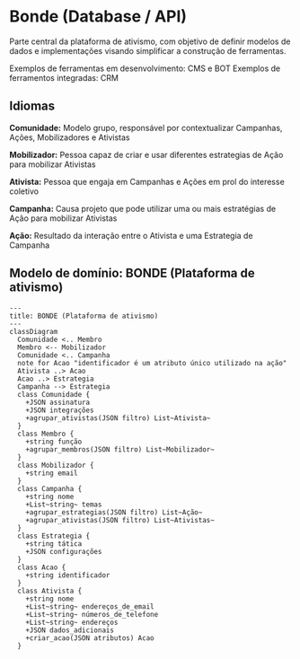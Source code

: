 # Bonde (Database / API)
Parte central da plataforma de ativismo, com objetivo de definir modelos de dados e implementações visando simplificar a construção de ferramentas.

Exemplos de ferramentas em desenvolvimento: CMS e BOT
Exemplos de ferramentos integradas: CRM

## Idiomas

**Comunidade:** Modelo grupo, responsável por contextualizar Campanhas, Ações, Mobilizadores e Ativistas

**Mobilizador:** Pessoa capaz de criar e usar diferentes estrategias de Ação para mobilizar Ativistas

**Ativista:** Pessoa que engaja em Campanhas e Ações em prol do interesse coletivo

**Campanha:** Causa projeto que pode utilizar uma ou mais estratégias de Ação para mobilizar Ativistas

**Ação:** Resultado da interação entre o Ativista e uma Estrategia de Campanha


## Modelo de domínio: BONDE (Plataforma de ativismo)

```mermaid
---
title: BONDE (Plataforma de ativismo)
---
classDiagram
  Comunidade <.. Membro
  Membro <-- Mobilizador
  Comunidade <.. Campanha
  note for Acao "identificador é um atributo único utilizado na ação"
  Ativista ..> Acao
  Acao ..> Estrategia
  Campanha --> Estrategia
  class Comunidade {
    +JSON assinatura
    +JSON integrações
    +agrupar_ativistas(JSON filtro) List~Ativista~
  }
  class Membro {
    +string função
    +agrupar_membros(JSON filtro) List~Mobilizador~
  }
  class Mobilizador {
    +string email
  }
  class Campanha {
    +string nome
    +List~string~ temas
    +agrupar_estrategias(JSON filtro) List~Ação~
    +agrupar_ativistas(JSON filtro) List~Ativistas~
  }
  class Estrategia {
    +string tática
    +JSON configurações
  }
  class Acao {
    +string identificador
  }
  class Ativista {
    +string nome
    +List~string~ endereços_de_email
    +List~string~ números_de_telefone
    +List~string~ endereços
    +JSON dados_adicionais
    +criar_acao(JSON atributos) Acao
  }
```
